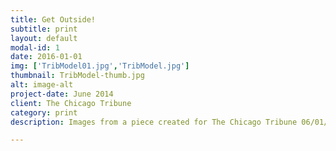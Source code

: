 ```yaml
---
title: Get Outside!
subtitle: print
layout: default
modal-id: 1
date: 2016-01-01
img: ['TribModel01.jpg','TribModel.jpg']
thumbnail: TribModel-thumb.jpg
alt: image-alt
project-date: June 2014
client: The Chicago Tribune
category: print
description: Images from a piece created for The Chicago Tribune 06/01/2014 issue.

---
```

